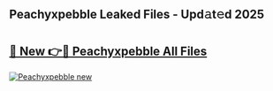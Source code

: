 ## Peachyxpebble Leaked Files - Upd𝚊t𝚎d 2025

# <h2><a href="https://elmundo.es">🔗 New 👉🔴 Peachyxpebble All Files</a></h2>

[![ Peachyxpebble new](https://i.imgur.com/DYrtUhd.gif)](https://elmundo.es)
